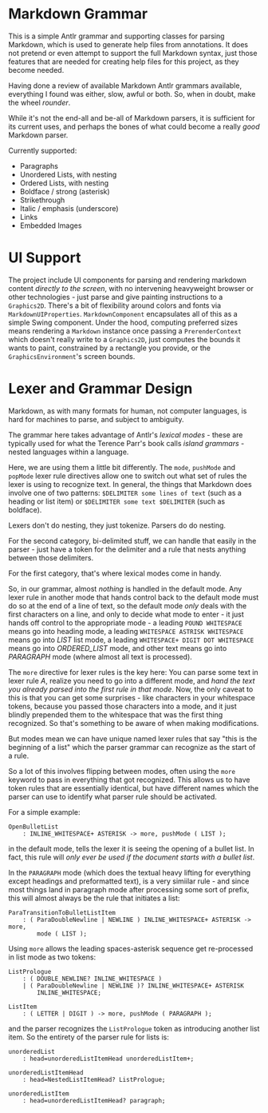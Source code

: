 # Markdown Grammar

This is a simple Antlr grammar and supporting classes for parsing Markdown, which is used
to generate help files from annotations.  It does not pretend or even attempt to support the
full Markdown syntax, just those features that are needed for creating help files for this
project, as they become needed.

Having done a review of available Markdown Antlr grammars available, everything
I found was either, slow, awful or both.  So, when in doubt, make the wheel _rounder_.

While it's not the end-all and be-all of Markdown parsers, it is sufficient for its
current uses, and perhaps the bones of what could become a really _good_ Markdown parser.

Currently supported:

 * Paragraphs
 * Unordered Lists, with nesting
 * Ordered Lists, with nesting
 * Boldface / strong (asterisk)
 * Strikethrough
 * Italic / emphasis (underscore)
 * Links
 * Embedded Images

# UI Support

The project include UI components for parsing and rendering markdown content
_directly to the screen_, with no intervening heavyweight browser or other technologies - 
just parse and give painting instructions to a `Graphics2D`.  There's a bit of flexibility
around colors and fonts via `MarkdownUIProperties`.  `MarkdownComponent` encapsulates all
of this as a simple Swing component.  Under the hood, computing preferred sizes means
rendering a `Markdown` instance once passing a `PrerenderContext` which doesn't really
write to a `Graphics2D`, just computes the bounds it wants to paint, constrained by a
rectangle you provide, or the `GraphicsEnvironment`'s screen bounds.

# Lexer and Grammar Design

Markdown, as with many formats for human, not computer languages, is hard for 
machines to parse, and subject to ambiguity.

The grammar here takes advantage of Antlr's *lexical modes* - these are typically used for
what the Terence Parr's book calls _island grammars_ - nested languages within a language.

Here, we are using them a little bit differently.  The `mode`, `pushMode` and `popMode` lexer
rule directives allow one to switch out what set of rules the lexer is using to recognize
text. In general, the things that Markdown does involve one of two patterns: `$DELIMITER some lines of text`
(such as a heading or list item) or `$DELIMITER some text $DELIMITER` (such as boldface).

Lexers don't do nesting, they just tokenize.  Parsers do do nesting.

For the second category, bi-delimited stuff, we can handle that easily in the parser - just
have a token for the delimiter and a rule that nests anything between those delimiters.

For the first category, that's where lexical modes come in handy.

So, in our grammar, almost _nothing_ is handled in the default mode.  Any lexer rule in another
mode that hands control back to the default mode must do so at the end of a line of text, so the
default mode _only_ deals with the first characters on a line, and only to decide what mode
to enter - it just hands off control to the appropriate mode - a leading `POUND WHITESPACE`
means go into heading mode, a leading `WHITESPACE ASTRISK WHITESPACE` means go into _LIST_
list mode, a leading `WHITESPACE+ DIGIT DOT WHITESPACE` means go into _ORDERED_LIST_ mode,
and other text means go into _PARAGRAPH_ mode (where almost all text is processed).

The `more` directive for lexer rules is the key here:  You can parse some text in lexer rule
_A_, realize you need to go into a different mode, and _hand the text you already parsed into
the first rule in that mode_. Now, the only caveat to this is that you can get some surprises - 
like characters in your whitespace tokens, because you passed those characters into a mode,
and it just blindly prepended them to the whitespace that was the first thing recognized.  So
that's something to be aware of when making modifications.

But modes mean we can have unique named lexer rules that say "this is the beginning of a list"
which the parser grammar can recognize as the start of a rule.

So a lot of this involves flipping between modes, often using the `more` keyword to pass in everything
that got recognized.  This allows us to have token rules that are essentially identical, but have
different names which the parser can use to identify what parser rule should be activated.

For a simple example:

```
OpenBulletList
    : INLINE_WHITESPACE+ ASTERISK -> more, pushMode ( LIST );
```

in the default mode, tells the lexer it is seeing the opening of a bullet list.  In fact, this
rule will _only ever be used if the document starts with a bullet list_.

In the `PARAGRAPH` mode (which does the textual heavy lifting for everything except headings and
preformatted text), is a very simiilar rule - and since most things land in paragraph mode after
processing some sort of prefix, this will almost always be the rule that initiates a list:

```
ParaTransitionToBulletListItem
    : ( ParaDoubleNewline | NEWLINE ) INLINE_WHITESPACE+ ASTERISK -> more,
        mode ( LIST );
```

Using `more` allows the leading spaces-asterisk sequence get re-processed in list mode as two
tokens:

```
ListPrologue
    : ( DOUBLE_NEWLINE? INLINE_WHITESPACE )
    | ( ParaDoubleNewline | NEWLINE )? INLINE_WHITESPACE+ ASTERISK
        INLINE_WHITESPACE;

ListItem
    : ( LETTER | DIGIT ) -> more, pushMode ( PARAGRAPH );
```

and the parser recognizes the `ListPrologue` token as introducing another list item.  So the 
entirety of the parser rule for lists is:

```
unorderedList
    : head=unorderedListItemHead unorderedListItem+;

unorderedListItemHead
    : head=NestedListItemHead? ListPrologue;

unorderedListItem
    : head=unorderedListItemHead? paragraph;
```
